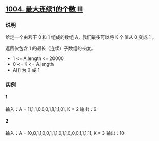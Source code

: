 ## [1004. 最大连续1的个数 III](https://leetcode-cn.com/problems/max-consecutive-ones-iii/)

### 说明
给定一个由若干 0 和 1 组成的数组 A，我们最多可以将 K 个值从 0 变成 1 。

返回仅包含 1 的最长（连续）子数组的长度。

* 1 <= A.length <= 20000
* 0 <= K <= A.length
* A[i] 为 0 或 1

### 实例
#### 1
输入：A = [1,1,1,0,0,0,1,1,1,1,0], K = 2
输出：6

#### 2
输入：A = [0,0,1,1,0,0,1,1,1,0,1,1,0,0,0,1,1,1,1], K = 3
输出：10